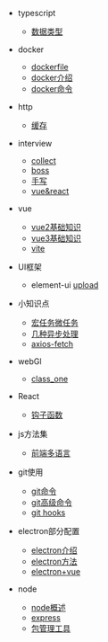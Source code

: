 - typescript
  - [数据类型](typescript/dataType.md)


- docker
  - [dockerfile](docker/dockerfile-info.md)
  - [docker介绍](docker/header.md)
  - [docker命令](docker/order.md)

- http
  - [缓存](http/cache.md)

- interview
  - [collect](interview/collect.md)
  - [boss](interview/boss.md)
  - [手写](interview/write_function_collect.md)
  - [vue&react](interview/vue-react.md)

- vue
  - [vue2基础知识](vue/vue3/knowledge.md)
  - [vue3基础知识](vue/vue2/knowledge.md)
  - [vite](vue/vue3/vite.md)

- UI框架
  - element-ui
    [upload](ui/element-ui/upload.md)

- 小知识点
  - [宏任务微任务](tips/microtask-macrotask.md)
  - [几种异步处理](tips/promise-async.md)
  - [axios-fetch](tips/axiso-fetch.md)


- webGl
  - [class_one](webGL/class1.md)

- React
  - [钩子函数](react/hooks.md)

- js方法集
  - [前端多语言](functions/language.md)

- git使用
  - [git命令](git/git.md)
  - [git高级命令](git/git_more.md)
  - [git hooks](git/git_hooks.md)

- electron部分配置
  - [electron介绍](electron/intro.md)
  - [electron方法](electron/function.md)
  - [electron+vue](electron/electron-vue.md)

- node
  - [node概述](node/node.md)
  - [express](node/express.md)
  - [包管理工具](node/npm.md)